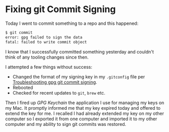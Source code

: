 # Fixing git Commit Signing

Today I went to commit something to a repo and this happened:

```bash
$ git commit
error: gpg failed to sign the data
fatal: failed to write commit object
```

<!--more-->

I know that I successfully committed something yesterday and couldn't think of any tooling changes since then.

I attempted a few things without success:

* Changed the format of my signing key in my `.gitconfig` file per [Troubleshooting gpg git commit signing](https://juliansimioni.com/blog/troubleshooting-gpg-git-commit-signing/).
* Rebooted
* Checked for recent updates to `git`, `brew` etc.

Then I fired up *GPG Keychain* the application I use for managing my keys on my Mac. It promptly informed me that my key expired today and offered to extend the key for me. I recalled I had already extended my key on my other computer so I exported it from one computer and imported it to my other computer and my ability to sign git commits was restored.